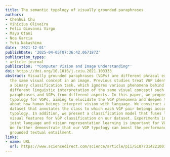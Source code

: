 ```yaml
---
title: The semantic typology of visually grounded paraphrases
authors:
- Chenhui Chu
- Vinicius Oliveira
- Felix Giovanni Virgo
- Mayu Otani
- Noa Garcia
- Yuta Nakashima
date: '2021-12-01'
publishDate: '2025-04-05T07:36:42.067187Z'
publication_types:
- article-journal
publication: '*Computer Vision and Image Understanding*'
doi: https://doi.org/10.1016/j.cviu.2021.103333
abstract: Visually grounded paraphrases (VGPs) are different phrasal expressions describing
  the same visual concept in an image. Previous studies treat VGP identification as
  a binary classification task, which ignores various phenomena behind VGPs (i.e.,
  different linguistic interpretation of the same visual concept) such as linguistic
  paraphrases and VGPs from different aspects. In this paper, we propose semantic
  typology for VGPs, aiming to elucidate the VGP phenomena and deepen the understanding
  about how human beings interpret vision with language. We construct a large VGP
  dataset that annotates the class to which each VGP pair belongs according to our
  typology. In addition, we present a classification model that fuses language and
  visual features for VGP classification on our dataset. Experiments indicate that
  joint language and vision representation learning is important for VGP classification.
  We further demonstrate that our VGP typology can boost the performance of visually
  grounded textual entailment.
links:
- name: URL
  url: https://www.sciencedirect.com/science/article/pii/S1077314221001697
---
```


